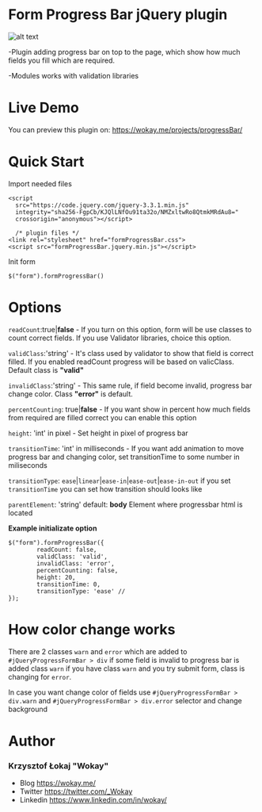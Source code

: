 # Form Progress Bar jQuery plugin
![alt text](https://wokay.me/uploads/1528147646.gif)

-Plugin adding progress bar on top to the page, which show how much fields you fill which are required. 

-Modules works with validation libraries

# Live Demo
You can preview this plugin on: https://wokay.me/projects/progressBar/

# Quick Start

Import needed files

```
<script
  src="https://code.jquery.com/jquery-3.3.1.min.js"
  integrity="sha256-FgpCb/KJQlLNfOu91ta32o/NMZxltwRo8QtmkMRdAu8="
  crossorigin="anonymous"></script>
  
  /* plugin files */
<link rel="stylesheet" href="formProgressBar.css">
<script src="formProgressBar.jquery.min.js"></script>
```

Init form

```
$("form").formProgressBar()
```

# Options
`readCount`:true|**false** - If you turn on this option, form will be use classes to count correct fields. If you use Validator libraries, choice this option.

`validClass`:'string' - It's class used by validator to show that field is correct filled. If you enabled readCount progress will be based on valicClass. Default class is **"valid"**

`invalidClass`:'string' - This same rule, if field become invalid, progress bar change color. Class **"error"** is default.

`percentCounting`: true|**false** - If you want show in percent how much fields from required are filled correct you can enable this option

`height`: 'int' in pixel - Set height in pixel of progress bar

`transitionTime`: 'int' in milliseconds - If you want add animation to move progress bar and changing color, set transitionTime to some number in miliseconds

`transitionType`: `ease`|`linear`|`ease-in`|`ease-out`|`ease-in-out` if you set `transitionTime` you can set how transition should looks like

`parentElement`: 'string' default: **body** Element where progressbar html is located

**Example initializate option**
```
$("form").formProgressBar({
        readCount: false,
        validClass: 'valid',
        invalidClass: 'error',
        percentCounting: false,
        height: 20,
        transitionTime: 0,
        transitionType: 'ease' //
});
```

# How color change works
There are 2 classes
`warn` and `error` which are added to `#jQueryProgressFormBar > div`
if some field is invalid to progress bar is added class `warn`
if you have class `warn` and you try submit form, class is changing for `error`.

In case you want change color of fields use `#jQueryProgressFormBar > div.warn` and `#jQueryProgressFormBar > div.error` selector and change background

# Author

### Krzysztof Łokaj "Wokay"
- Blog https://wokay.me/
- Twitter https://twitter.com/_Wokay
- Linkedin https://www.linkedin.com/in/wokay/
